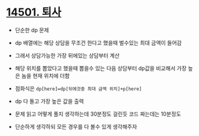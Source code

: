 # [14501. 퇴사](https://www.acmicpc.net/problem/14501)

- 단순한 dp 문제
- dp 배열에는 해당 상담을 무조건 한다고 했을때 벌수있는 최대 금액이 들어감
- 그래서 상담가능한 가장 뒤에있는 상담부터 계산
- 해당 위치를 뽑았다고 했을때 뽑을수 있는 다음 상담부터 dp값을 비교해서 가장 높은 놈을 현재 위치에 더함
- 점화식은 `dp[here]=dp[뒤에것중 최대 금액 위치]+p[here]`

- dp 다 돌고 가장 높은 값을 출력

- 문제 읽고 어떻게 풀지 생각하는데 30분정도 걸린듯 코드 짜는데는 10분정도

- 단순하게 생각하되 모든 경우를 다 볼수 있게 생각해주자